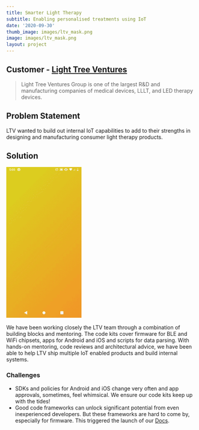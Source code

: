 ```yaml
---
title: Smarter Light Therapy 
subtitle: Enabling personalised treatments using IoT
date: '2020-09-30'
thumb_image: images/ltv_mask.png
image: images/ltv_mask.png
layout: project
---
```



## Customer - [Light Tree Ventures](https://www.lighttreeventures.com/)

> Light Tree Ventures Group is one of the largest R&D and manufacturing companies of medical devices, LLLT, and LED therapy devices.

## Problem Statement
LTV wanted to build out internal IoT capabilities to add to their strengths in designing and manufacturing consumer light therapy products.

## Solution

![Qure App Animation](/images/qure_animation.gif)

We have been working closely the LTV team through a combination of building blocks and mentoring. The code kits cover firmware for BLE and WiFi chipsets, apps for Android and iOS and scripts for data parsing. With hands-on mentoring, code reviews and architectural advice, we have been able to help LTV ship multiple IoT enabled products and build internal systems.  

### Challenges

- SDKs and policies for Android and iOS change very often and app approvals, sometimes, feel whimsical. We ensure our code kits keep up with the tides! 
- Good code frameworks can unlock significant potential from even inexperienced developers. But these frameworks are hard to come by, especially for firmware. This triggered the launch of our [Docs](https://iotready.github.io/docs/).
